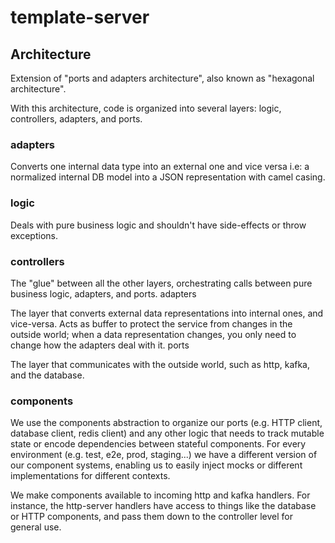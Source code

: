 # template-server

## Architecture

Extension of "ports and adapters architecture", also known as "hexagonal architecture".

With this architecture, code is organized into several layers: logic, controllers, adapters, and ports.

### adapters

Converts one internal data type into an external one and vice versa i.e: a normalized internal DB model into a JSON representation with camel casing.

### logic

Deals with pure business logic and shouldn't have side-effects or throw exceptions.

### controllers

The "glue" between all the other layers, orchestrating calls between pure business logic, adapters, and ports.
adapters

The layer that converts external data representations into internal ones, and vice-versa. Acts as buffer to protect the service from changes in the outside world; when a data representation changes, you only need to change how the adapters deal with it.
ports

The layer that communicates with the outside world, such as http, kafka, and the database.

### components

We use the components abstraction to organize our ports (e.g. HTTP client, database client, redis client) and any other logic that needs to track mutable state or encode dependencies between stateful components. For every environment (e.g. test, e2e, prod, staging...) we have a different version of our component systems, enabling us to easily inject mocks or different implementations for different contexts.

We make components available to incoming http and kafka handlers. For instance, the http-server handlers have access to things like the database or HTTP components, and pass them down to the controller level for general use.
